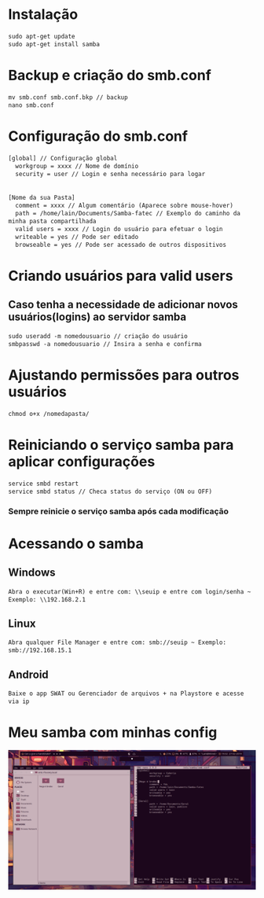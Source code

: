 # Instalação
    sudo apt-get update
    sudo apt-get install samba

# Backup e criação do smb.conf
    mv smb.conf smb.conf.bkp // backup
    nano smb.conf

# Configuração do smb.conf
    [global] // Configuração global
      workgroup = xxxx // Nome de domínio
      security = user // Login e senha necessário para logar
      
      
    [Nome da sua Pasta]
      comment = xxxx // Algum comentário (Aparece sobre mouse-hover)
      path = /home/lain/Documents/Samba-fatec // Exemplo do caminho da minha pasta compartilhada
      valid users = xxxx // Login do usuário para efetuar o login
      writeable = yes // Pode ser editado
      browseable = yes // Pode ser acessado de outros dispositivos
      
 # Criando usuários para valid users
## Caso tenha a necessidade de adicionar novos usuários(logins) ao servidor samba
    sudo useradd -m nomedousuario // criação do usuário
    smbpasswd -a nomedousuario // Insira a senha e confirma
    
# Ajustando permissões para outros usuários
    chmod o+x /nomedapasta/    
 
# Reiniciando o serviço samba para aplicar configurações
    service smbd restart
    service smbd status // Checa status do serviço (ON ou OFF)
### Sempre reinicie o serviço samba após cada modificação
  
# Acessando o samba 
## Windows
    Abra o executar(Win+R) e entre com: \\seuip e entre com login/senha ~ Exemplo: \\192.168.2.1
    
## Linux
    Abra qualquer File Manager e entre com: smb://seuip ~ Exemplo: smb://192.168.15.1
    
## Android
    Baixe o app SWAT ou Gerenciador de arquivos + na Playstore e acesse via ip
   
# Meu samba com minhas config
   
![](https://github.com/w1redl4in/.dotfiles/blob/master/Prints/2019-02-27--07:32:11:PM--1600900--scrot.png)
